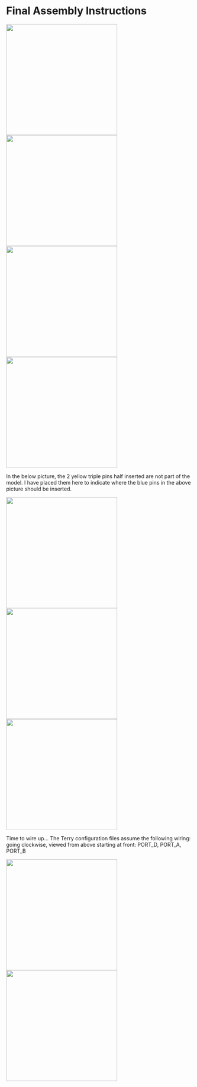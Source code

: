 # Final Assembly Instructions

<img src="../images/final_assembly/step_1.jpg" width=300>
<img src="../images/final_assembly/step_2.jpg" width=300>
<img src="../images/final_assembly/step_3.jpg" width=300>
<img src="../images/final_assembly/step_4.jpg" width=300>

In the below picture, the 2 yellow triple pins half inserted are not part of the model. I have placed them here to indicate where the blue pins in the above picture should be inserted.

<img src="../images/final_assembly/step_5.jpg" width=300>
<img src="../images/final_assembly/step_6.jpg" width=300>
<img src="../images/final_assembly/step_7.jpg" width=300>

Time to wire up...
The Terry configuration files assume the following wiring: going clockwise, viewed from above starting at front: PORT_D, PORT_A, PORT_B

<img src="../images/final_assembly/step_8.jpg" width=300>
<img src="../images/final_assembly/step_9.jpg" width=300>
